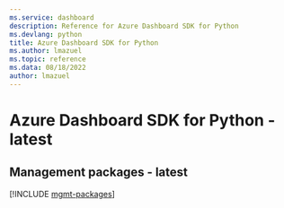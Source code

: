 ```yaml
---
ms.service: dashboard
description: Reference for Azure Dashboard SDK for Python
ms.devlang: python
title: Azure Dashboard SDK for Python
ms.author: lmazuel
ms.topic: reference
ms.data: 08/18/2022
author: lmazuel
---
```

# Azure Dashboard SDK for Python - latest

## Management packages - latest
[!INCLUDE [mgmt-packages](dashboard-mgmt-index.md)]